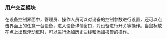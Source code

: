 ### 用户交互模块
在设备控制界面中，管理员、操作人员可以对设备的控制参数进行设置，还可以点击界面上的任意一台设备，进入设备详情窗口，对设备进行开关等操作。当鼠标放在点上出现浮动框时，可以进行添加历史曲线和添加报警的操作。

